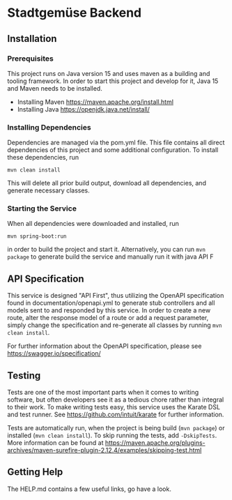# Stadtgemüse Backend

## Installation

### Prerequisites

This project runs on Java version 15 and uses maven as a building and tooling framework. In order to start this project and develop for it, Java 15 and Maven needs to be installed.

 - Installing Maven https://maven.apache.org/install.html
 - Installing Java https://openjdk.java.net/install/
 
### Installing Dependencies
 
 Dependencies are managed via the pom.yml file. This file contains all direct dependencies of this project and some additional configuration. To install these dependencies, run 
 
 `mvn clean install`
 
 This will delete all prior build output, download all dependencies, and generate necessary classes. 
 
### Starting the Service

When all dependencies were downloaded and installed, run 

`mvn spring-boot:run`

in order to build the project and start it. Alternatively, you can run `mvn package` to generate build the service and manually run it with java
API F

## API Specification

This service is designed "API First", thus utilizing the OpenAPI specification found in documentation/openapi.yml to generate stub controllers and all models sent to and responded by this service.
In order to create a new route, alter the response model of a route or add a request parameter, simply change the specification and re-generate all classes by running `mvn clean install`.

For further information about the OpenAPI specification, please see https://swagger.io/specification/

## Testing

Tests are one of the most important parts when it comes to writing software, but often developers see it as a tedious chore rather than integral to their work.
To make writing tests easy, this service uses the Karate DSL and test runner. See https://github.com/intuit/karate for further information.

Tests are automatically run, when the project is being build (`mvn package`) or installed (`mvn clean install`). To skip running the tests, add `-DskipTests`. More information can be found at https://maven.apache.org/plugins-archives/maven-surefire-plugin-2.12.4/examples/skipping-test.html 

## Getting Help

The HELP.md contains a few useful links, go have a look.